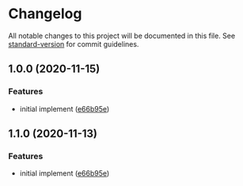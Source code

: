 # Changelog

All notable changes to this project will be documented in this file. See [standard-version](https://github.com/conventional-changelog/standard-version) for commit guidelines.

## 1.0.0 (2020-11-15)


### Features

* initial implement ([e66b95e](https://github.com/ecomfe/class-names-loader/commit/e66b95e117bb42ef8f22d1624b5680f36b9b7255))

## 1.1.0 (2020-11-13)


### Features

* initial implement ([e66b95e](https://github.com/ecomfe/class-names-loader/commit/e66b95e117bb42ef8f22d1624b5680f36b9b7255))

